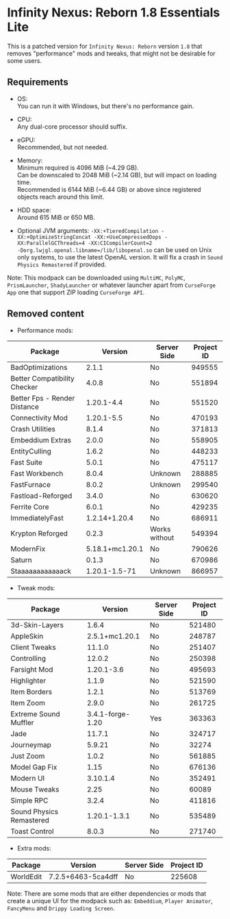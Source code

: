Infinity Nexus: Reborn 1.8 Essentials Lite
==========================================

This is a patched version for `Infinity Nexus: Reborn` version `1.8` that removes "performance" mods and tweaks,
that might not be desirable for some users.

Requirements
------------

- OS:<br>
  You can run it with Windows, but there's no performance gain.

- CPU:<br>
  Any dual-core processor should suffix.

- eGPU:<br>
  Recommended, but not needed.

- Memory:<br>
  Minimum required is 4096 MiB (~4.29 GB).<br>
  Can be downscaled to 2048 MiB (~2.14 GB), but will impact on loading time.<br>
  Recommended is 6144 MiB (~6.44 GB) or above since registered objects reach around this limit.

- HDD space:<br>
  Around 615 MiB or 650 MB.

- Optional JVM arguments:
  `-XX:+TieredCompilation -XX:+OptimizeStringConcat -XX:+UseCompressedOops -XX:ParallelGCThreads=4 -XX:CICompilerCount=2`<br>
  `-Dorg.lwjgl.openal.libname=/lib/libopenal.so` can be used on Unix only systems, to use the latest OpenAL version. It will fix a crash in `Sound Physics Remastered` if provided.

Note: This modpack can be downloaded using `MultiMC`, `PolyMC`, `PrismLauncher`, `ShadyLauncher`
or whatever launcher apart from `CurseForge App` one that support ZIP loading `CurseForge API`.

Removed content
---------------

- Performance mods:

|   Package                     |   Version           |  Server Side  |  Project ID   |
|-------------------------------|---------------------|---------------|---------------|
| BadOptimizations              | 2.1.1               |      No       |    949555     |
| Better Compatibility Checker  | 4.0.8               |      No       |    551894     |
| Better Fps - Render Distance  | 1.20.1-4.4          |      No       |    551520     |
| Connectivity Mod              | 1.20.1-5.5          |      No       |    470193     |
| Crash Utilities               | 8.1.4               |      No       |    371813     |
| Embeddium Extras              | 2.0.0               |      No       |    558905     |
| EntityCulling                 | 1.6.2               |      No       |    448233     |
| Fast Suite                    | 5.0.1               |      No       |    475117     |
| Fast Workbench                | 8.0.4               |   Unknown     |    288885     |
| FastFurnace                   | 8.0.2               |   Unknown     |    299540     |
| Fastload-Reforged             | 3.4.0               |      No       |    630620     |
| Ferrite Core                  | 6.0.1               |      No       |    429235     |
| ImmediatelyFast               | 1.2.14+1.20.4       |      No       |    686911     |
| Krypton Reforged              | 0.2.3               | Works without |    549394     |
| ModernFix                     | 5.18.1+mc1.20.1     |      No       |    790626     |
| Saturn                        | 0.1.3               |      No       |    670986     |
| Staaaaaaaaaaaack              | 1.20.1-1.5-71       |   Unknown     |    866957     |

- Tweak mods:

|   Package                     |   Version           |  Server Side  |  Project ID   |
|-------------------------------|---------------------|---------------|---------------|
| 3d-Skin-Layers                | 1.6.4               |      No       |    521480     |
| AppleSkin                     | 2.5.1+mc1.20.1      |      No       |    248787     |
| Client Tweaks                 | 11.1.0              |      No       |    251407     |
| Controlling                   | 12.0.2              |      No       |    250398     |
| Farsight Mod                  | 1.20.1-3.6          |      No       |    495693     |
| Highlighter                   | 1.1.9               |      No       |    521590     |
| Item Borders                  | 1.2.1               |      No       |    513769     |
| Item Zoom                     | 2.9.0               |      No       |    261725     |
| Extreme Sound Muffler         | 3.4.1-forge-1.20    |      Yes      |    363363     |
| Jade                          | 11.7.1              |      No       |    324717     |
| Journeymap                    | 5.9.21              |      No       |    32274      |
| Just Zoom                     | 1.0.2               |      No       |    561885     |
| Model Gap Fix                 | 1.15                |      No       |    676136     |
| Modern UI                     | 3.10.1.4            |      No       |    352491     |
| Mouse Tweaks                  | 2.25                |      No       |    60089      |
| Simple RPC                    | 3.2.4               |      No       |    411816     |
| Sound Physics Remastered      | 1.20.1-1.3.1        |      No       |    535489     |
| Toast Control                 | 8.0.3               |      No       |    271740     |

- Extra mods:

|   Package                     |   Version           |  Server Side  |  Project ID   |
|-------------------------------|---------------------|---------------|---------------|
| WorldEdit                     | 7.2.5+6463-5ca4dff  |      No       |    225608     |

Note: There are some mods that are either dependencies or mods that create
a unique UI for the modpack such as: `Embeddium`, `Player Animator`, `FancyMenu` and `Drippy Loading Screen`.

